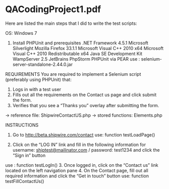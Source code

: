 QACodingProject1.pdf
====================
Here are listed the main steps that I did to write the test scripts:

OS: Windows 7 
1. Install PHPUnit and prerequisites
.NET Framework 4.5.1
Microsoft Silverlight
Mozilla Firefox 33.1.1
Microsoft Visual C++ 2010 x64
Microsoft Visual C++ 2010 Redistributable x64
Java SE Development Kit
WampServer 2.5
JetBrains PhpStorm
 PHPUnit via PEAR
use : selenium-server-standalone-2.44.0.jar

REQUIREMENTS
You are required to implement a Selenium script (preferably using PHPUnit) that:
1.  Logs in with a test user 
2. Fills out all the requirements on the Contact us page and click submit the form. 
3. Verifies that you see a “Thanks you” overlay after submitting the form.

→ reference file: ShipwireContactUS.php
→ stored functions: Elements.php

INSTRUCTIONS
1. Go to http://beta.shipwire.com/contact
use: function testLoadPage()

2.  Click on the “LOG IN” link and fill in the following information for username: 
shiptest@mailinator.com / password: test1234 and click the “Sign in” button

use : function testLogIn()
3.  Once logged in, click on the “Contact us” link located on the left navigation pane
4. On the Contact page, fill out all required information and click the “Get in touch” button
use: function testFillContactUs()


